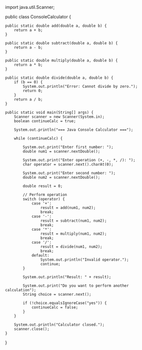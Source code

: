 import java.util.Scanner;

public class ConsoleCalculator {

    public static double add(double a, double b) {
        return a + b;
    }

    public static double subtract(double a, double b) {
        return a - b;
    }

    public static double multiply(double a, double b) {
        return a * b;
    }

    public static double divide(double a, double b) {
        if (b == 0) {
            System.out.println("Error: Cannot divide by zero.");
            return 0;
        }
        return a / b;
    }

    public static void main(String[] args) {
        Scanner scanner = new Scanner(System.in);
        boolean continueCalc = true;

        System.out.println("=== Java Console Calculator ===");

        while (continueCalc) {
            
            System.out.print("Enter first number: ");
            double num1 = scanner.nextDouble();

            System.out.print("Enter operation (+, -, *, /): ");
            char operator = scanner.next().charAt(0);

            System.out.print("Enter second number: ");
            double num2 = scanner.nextDouble();

            double result = 0;

            // Perform operation
            switch (operator) {
                case '+':
                    result = add(num1, num2);
                    break;
                case '-':
                    result = subtract(num1, num2);
                    break;
                case '*':
                    result = multiply(num1, num2);
                    break;
                case '/':
                    result = divide(num1, num2);
                    break;
                default:
                    System.out.println("Invalid operator.");
                    continue;
            }

            System.out.println("Result: " + result);

            System.out.print("Do you want to perform another calculation");
            String choice = scanner.next();

            if (!choice.equalsIgnoreCase("yes")) {
                continueCalc = false;
            }
        }

        System.out.println("Calculator closed.");
        scanner.close();
    }
}
